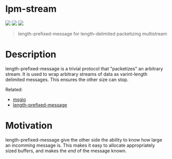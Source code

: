lpm-stream
==========

[![](https://img.shields.io/badge/made%20by-Protocol%20Labs-blue.svg?style=flat-square)](http://ipn.io)
[![](https://img.shields.io/badge/project-IPFS-blue.svg?style=flat-square)](http://ipfs.io/)
[![](https://img.shields.io/badge/freenode-%23ipfs-blue.svg?style=flat-square)](http://webchat.freenode.net/?channels=%23ipfs)

> length-prefixed-message for length-delimited packetizing multistream

# Description

length-prefixed-message is a trivial protocol that "packetizes" an arbitrary stream. It is used to wrap arbitrary streams of data as varint-length delimited messages. This ensures the other size can stop.

Related:
- [msgio](https://github.com/jbenet/go-msgio)
- [length-prefixed-message](https://www.npmjs.com/package/length-prefixed-message)

# Motivation

length-prefixed-message give the other side the ability to know how large an incomming message is. This makes it easy to allocate appropriately sized buffers, and makes the _end_ of the message known.

